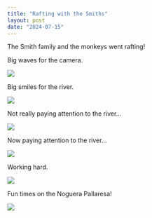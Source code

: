 ```yaml
---
title: "Rafting with the Smiths"
layout: post
date: "2024-07-15"
---
```


The Smith family and the monkeys went rafting!

Big waves for the camera.

![](/assets/images/2024/smithsrafting15-2.jpg)

Big smiles for the river.

![](/assets/images/2024/smithsrafting15-3.jpg)

Not really paying attention to the river...

![](/assets/images/2024/smithsrafting15.jpg)

Now paying attention to the river...

![](/assets/images/2024/smithsrafting16.jpg)

Working hard.

![](/assets/images/2024/smithsrafting17.jpg)

Fun times on the Noguera Pallaresa!

![](/assets/images/2024/smithsrafting14-2.jpg)
